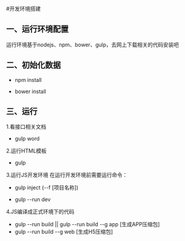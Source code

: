 #开发环境搭建

## 一、运行环境配置
运行环境基于nodejs、npm、bower、gulp，去网上下载相关的代码安装吧

## 二、初始化数据
- npm install

- bower install

## 三、运行
1.看接口相关文档
- gulp word

2.运行HTML模板
- gulp

3.运行JS开发环境
在运行开发环境前需要运行命令：
- gulp inject (--f [项目名称])

- gulp --run dev

4.JS编译成正式环境下的代码
- gulp --run build || gulp --run build --g app [生成APP压缩包]
- gulp --run build --g web  [生成H5压缩包]


